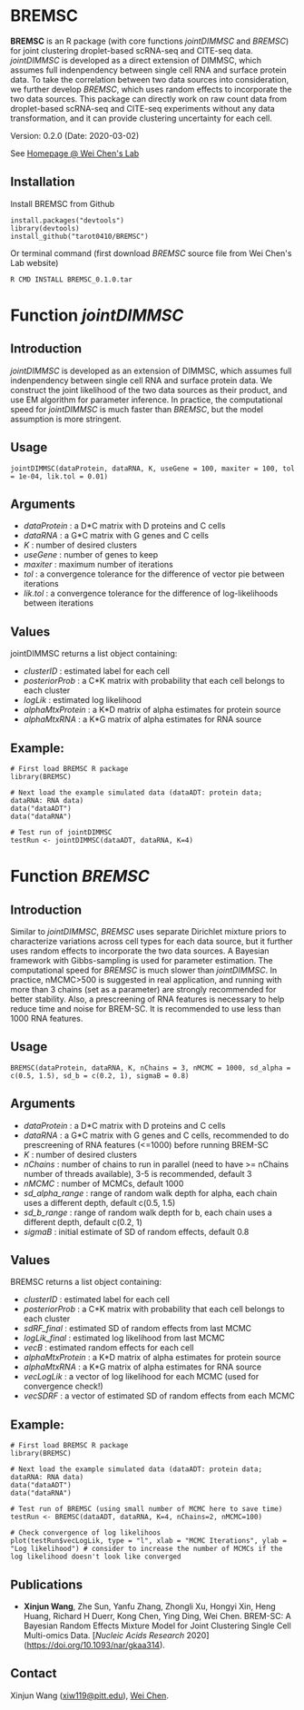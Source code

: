 # BREMSC
**BREMSC** is an R package (with core functions *jointDIMMSC* and *BREMSC*) for joint clustering droplet-based scRNA-seq and CITE-seq data. *jointDIMMSC* is developed as a direct extension of DIMMSC, which assumes full indenpendency between single cell RNA and surface protein data. To take the correlation between two data sources into consideration, we further develop *BREMSC*, which uses random effects to incorporate the two data sources. This package can directly work on raw count data from droplet-based scRNA-seq and CITE-seq experiments without any data transformation, and it can provide clustering uncertainty for each cell.

Version: 0.2.0 (Date: 2020-03-02)

See [Homepage @ Wei Chen's Lab](http://www.pitt.edu/~wec47/singlecell.html)

## Installation

Install BREMSC from Github
```
install.packages("devtools")
library(devtools)
install_github("tarot0410/BREMSC")
```
Or terminal command (first download *BREMSC* source file from Wei Chen's Lab website)
```
R CMD INSTALL BREMSC_0.1.0.tar
```

# Function *jointDIMMSC*
## Introduction
*jointDIMMSC* is developed as an extension of DIMMSC, which assumes full indenpendency between single cell RNA and surface protein data. We construct the joint likelihood of the two data sources as their product, and use EM algorithm for parameter inference. In practice, the computational speed for *jointDIMMSC* is much faster than *BREMSC*, but the model assumption is more stringent.

## Usage
```
jointDIMMSC(dataProtein, dataRNA, K, useGene = 100, maxiter = 100, tol = 1e-04, lik.tol = 0.01)
```

## Arguments
* *dataProtein* : a D*C matrix with D proteins and C cells
* *dataRNA* : a G*C matrix with G genes and C cells
* *K* : number of desired clusters
* *useGene* : number of genes to keep
* *maxiter* : maximum number of iterations
* *tol* : a convergence tolerance for the difference of vector pie between iterations
* *lik.tol* : a convergence tolerance for the difference of log-likelihoods between iterations

## Values
jointDIMMSC returns a list object containing:
* *clusterID* : estimated label for each cell
* *posteriorProb* : a C*K matrix with probability that each cell belongs to each cluster
* *logLik* : estimated log likelihood
* *alphaMtxProtein* : a K*D matrix of alpha estimates for protein source
* *alphaMtxRNA* : a K*G matrix of alpha estimates for RNA source

## Example:
```
# First load BREMSC R package
library(BREMSC)

# Next load the example simulated data (dataADT: protein data; dataRNA: RNA data)
data("dataADT")
data("dataRNA")

# Test run of jointDIMMSC
testRun <- jointDIMMSC(dataADT, dataRNA, K=4)
```

# Function *BREMSC*
## Introduction
Similar to *jointDIMMSC*, *BREMSC* uses separate Dirichlet mixture priors to characterize variations across cell types for each data source, but it further uses random effects to incorporate the two data sources. A Bayesian framework with Gibbs-sampling is used for parameter estimation. The computational speed for *BREMSC* is much slower than *jointDIMMSC*. In practice, nMCMC>500 is suggested in real application, and running with more than 3 chains (set as a parameter) are strongly recommended for better stability. Also, a prescreening of RNA features is necessary to help reduce time and noise for BREM-SC. It is recommended to use less than 1000 RNA features.

## Usage
```
BREMSC(dataProtein, dataRNA, K, nChains = 3, nMCMC = 1000, sd_alpha = c(0.5, 1.5), sd_b = c(0.2, 1), sigmaB = 0.8)
```

## Arguments
* *dataProtein* : a D*C matrix with D proteins and C cells
* *dataRNA* : a G*C matrix with G genes and C cells, recommended to do prescreening of RNA features (<=1000) before running BREM-SC
* *K* : number of desired clusters
* *nChains* : number of chains to run in parallel (need to have >= nChains number of threads available), 3-5 is recommended, default 3
* *nMCMC* : number of MCMCs, default 1000
* *sd_alpha_range* : range of random walk depth for alpha, each chain uses a different depth, default c(0.5, 1.5)
* *sd_b_range* : range of random walk depth for b, each chain uses a different depth, default c(0.2, 1)
* *sigmaB* : initial estimate of SD of random effects, default 0.8

## Values
BREMSC returns a list object containing:
* *clusterID* : estimated label for each cell
* *posteriorProb* : a C*K matrix with probability that each cell belongs to each cluster
* *sdRF_final* : estimated SD of random effects from last MCMC
* *logLik_final* : estimated log likelihood from last MCMC
* *vecB* : estimated random effects for each cell
* *alphaMtxProtein* : a K*D matrix of alpha estimates for protein source
* *alphaMtxRNA* : a K*G matrix of alpha estimates for RNA source
* *vecLogLik* : a vector of log likelihood for each MCMC (used for convergence check!)
* *vecSDRF* : a vector of estimated SD of random effects from each MCMC

## Example:
```
# First load BREMSC R package
library(BREMSC)

# Next load the example simulated data (dataADT: protein data; dataRNA: RNA data)
data("dataADT")
data("dataRNA")

# Test run of BREMSC (using small number of MCMC here to save time)
testRun <- BREMSC(dataADT, dataRNA, K=4, nChains=2, nMCMC=100)

# Check convergence of log likelihoos
plot(testRun$vecLogLik, type = "l", xlab = "MCMC Iterations", ylab = "Log likelihood") # consider to increase the number of MCMCs if the log likelihood doesn't look like converged
```

## Publications
* **Xinjun Wang**, Zhe Sun, Yanfu Zhang, Zhongli Xu, Hongyi Xin, Heng Huang, Richard H Duerr, Kong Chen, Ying Ding, Wei Chen. BREM-SC: A Bayesian Random Effects Mixture Model for Joint Clustering Single Cell Multi-omics Data. [*Nucleic Acids Research* 2020] (https://doi.org/10.1093/nar/gkaa314).

## Contact
Xinjun Wang (xiw119@pitt.edu), [Wei Chen](http://www.pitt.edu/~wec47/index.html).
